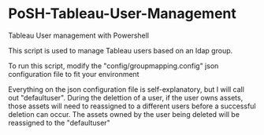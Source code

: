 # PoSH-Tableau-User-Management
Tableau User management with Powershell

This script is used to manage Tableau users based on an ldap group.

To run this script, modify the "config/groupmapping.config" json configuration file to fit your environment 


Everything on the json configuration file is self-explanatory, but I will call out "defaultuser". During the delettion of a user, if the
user owns assets, those assets will need to reassigned to a different users before a successful deletion can occur. The assets owned by the 
user being deleted will be reassigned to the "defaultuser"



